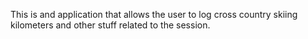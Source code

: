 This is and application that allows the user to log cross country skiing kilometers and other stuff related to the session.
